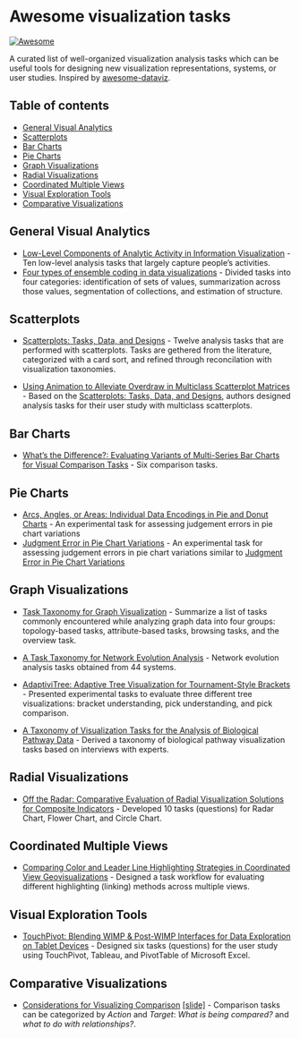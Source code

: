# Awesome visualization tasks

[![Awesome](https://cdn.rawgit.com/sindresorhus/awesome/d7305f38d29fed78fa85652e3a63e154dd8e8829/media/badge.svg)](https://github.com/sindresorhus/awesome)

A curated list of well-organized visualization analysis tasks which can be useful tools for designing new visualization representations, systems, or user studies. Inspired by [awesome-dataviz](https://github.com/fasouto/awesome-dataviz).

## Table of contents

- [General Visual Analytics](#general-visual-analytics)
- [Scatterplots](#scatterplots)
- [Bar Charts](#bar-charts)
- [Pie Charts](#pie-charts)
- [Graph Visualizations](#graph-visualizations)
- [Radial Visualizations](#radial-visualizations)
- [Coordinated Multiple Views](#coordinated-multiple-views)
- [Visual Exploration Tools](#visual-exploration-tools)
- [Comparative Visualizations](#comparative-visualizations)

## General Visual Analytics
- [Low-Level Components of Analytic Activity in Information Visualization](https://www.cc.gatech.edu/~stasko/papers/infovis05.pdf) - Ten low-level analysis tasks that largely capture people’s activities.
- [Four types of ensemble coding in data visualizations](http://visualthinking.psych.northwestern.edu/publications/ensemble_coding_in_visualization_JOV_2015_szafir_haroz_gleicher_franconeri.pdf) - Divided tasks into four categories: identification of sets of values, summarization across those values, segmentation of collections, and estimation of structure.

## Scatterplots

- [Scatterplots: Tasks, Data, and Designs](https://scholar.google.co.kr/scholar?cluster=14278373524691204576&hl=ko&as_sdt=0,5) - Twelve analysis tasks that are performed with scatterplots. Tasks are gethered from the literature, categorized with a card sort, and refined through reconcilation with visualization taxonomies.

- [Using Animation to Alleviate Overdraw in Multiclass Scatterplot Matrices](https://scholar.google.co.kr/scholar?cluster=8171402103268644160&hl=ko&as_sdt=2005&sciodt=0,5) - Based on the [Scatterplots: Tasks, Data, and Designs](#scatterplots), authors designed analysis tasks for their user study with multiclass scatterplots.

## Bar Charts

- [What’s the Difference?: Evaluating Variants of Multi-Series Bar Charts for Visual Comparison Tasks](https://arjun010.github.io/static/papers/CHI-2018-BarDiff.pdf) - Six comparison tasks.

## Pie Charts
- [Arcs, Angles, or Areas: Individual Data Encodings in Pie and Donut Charts](https://scholar.google.co.kr/scholar?cluster=11475862794415010767&hl=ko&as_sdt=0,5&as_ylo=2014) - An experimental task for assessing judgement errors in pie chart variations
- [Judgment Error in Pie Chart Variations](https://scholar.google.co.kr/scholar?cluster=2382954993842825221&hl=ko&as_sdt=0,5&as_ylo=2014) - An experimental task for assessing judgement errors in pie chart variations similar to [Judgment Error in Pie Chart Variations](#pie-charts)

## Graph Visualizations

- [Task Taxonomy for Graph Visualization](https://scholar.google.co.kr/scholar?cluster=18430929105314530318&hl=ko&as_sdt=0,5) - Summarize a list of tasks commonly encountered while analyzing graph data into four groups: topology-based tasks, attribute-based tasks, browsing tasks, and the overview task.

- [A Task Taxonomy for Network Evolution Analysis](http://www.cvast.tuwien.ac.at/~alsallakh/SetViz/literature/data/papers_pdf/Ahn2011Task.pdf) - Network evolution analysis tasks obtained from 44 systems.

- [AdaptiviTree: Adaptive Tree Visualization for Tournament-Style Brackets](https://scholar.google.co.kr/scholar?cluster=1768351414970616129&hl=ko&as_sdt=0,5) - Presented experimental tasks to evaluate three different tree visualizations: bracket understanding, pick understanding, and pick comparison.

- [A Taxonomy of Visualization Tasks for the Analysis of Biological Pathway Data](https://scholar.google.co.kr/scholar?cluster=10865890749013473453&hl=ko&as_sdt=0,5) - Derived a taxonomy of biological pathway visualization tasks based on interviews with experts.

## Radial Visualizations
- [Off the Radar: Comparative Evaluation of Radial Visualization Solutions for Composite Indicators](https://scholar.google.co.kr/scholar?cluster=3406282961457124810&hl=ko&as_sdt=0,5) - Developed 10 tasks (questions) for Radar Chart, Flower Chart, and Circle Chart.

## Coordinated Multiple Views
- [Comparing Color and Leader Line Highlighting Strategies in Coordinated View Geovisualizations](https://scholar.google.co.kr/scholar?cluster=8890962771363011033&hl=ko&as_sdt=0,5) - Designed a task workflow for evaluating different highlighting (linking) methods across multiple views. 

## Visual Exploration Tools
- [TouchPivot: Blending WIMP & Post-WIMP Interfaces for Data Exploration on Tablet Devices](http://hcil.snu.ac.kr/research/touchpivot) - Designed six tasks (questions) for the user study using TouchPivot, Tableau, and PivotTable of Microsoft Excel.

## Comparative Visualizations
- [Considerations for Visualizing Comparison](https://graphics.cs.wisc.edu/Papers/2018/Gle18/viscomp.pdf) [[slide]](http://graphics.cs.wisc.edu/Talks/Gleicher/2017/VisComp-given.pdf) - Comparison tasks can be categorized by *Action* and *Target*: *What is being compared?* and *what to do with relationships?*.